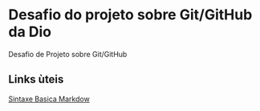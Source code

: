 # Desafio do projeto sobre Git/GitHub da Dio
Desafio de Projeto sobre Git/GitHub

## Links ùteis
[Sintaxe Basica Markdow](https://www.markdownguide.org/basic-syntax/)
